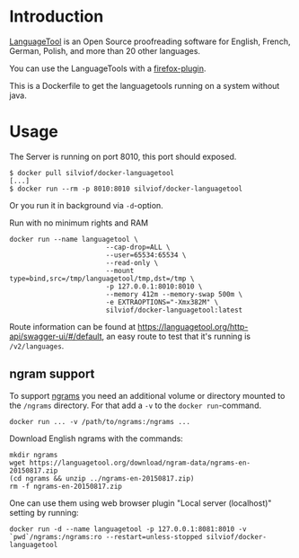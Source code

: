 
# Introduction

[LanguageTool] is an Open Source proof­reading software for English, French,
German, Polish, and more than 20 other languages.

You can use the LanguageTools with a [firefox-plugin].

This is a Dockerfile to get the languagetools running on a system without java.

[LanguageTool]: https://www.languagetool.org/
[firefox-plugin]: https://addons.mozilla.org/firefox/addon/languagetool

# Usage

The Server is running on port 8010, this port should exposed.

    $ docker pull silviof/docker-languagetool
    [...]
    $ docker run --rm -p 8010:8010 silviof/docker-languagetool

Or you run it in background via `-d`-option.

Run with no minimum rights and RAM
```
docker run --name languagetool \
                        --cap-drop=ALL \
                        --user=65534:65534 \
                        --read-only \
                        --mount type=bind,src=/tmp/languagetool/tmp,dst=/tmp \
                        -p 127.0.0.1:8010:8010 \
                        --memory 412m --memory-swap 500m \
                        -e EXTRAOPTIONS="-Xmx382M" \
                        silviof/docker-languagetool:latest
```

Route information can be found at https://languagetool.org/http-api/swagger-ui/#/default, an easy route to test that it's running is `/v2/languages`.

## ngram support

To support [ngrams] you need an additional volume or directory mounted to the
`/ngrams` directory. For that add a `-v` to the `docker run`-command.

    docker run ... -v /path/to/ngrams:/ngrams ...

[ngrams]: https://dev.languagetool.org/finding-errors-using-n-gram-data


Download English ngrams with the commands:

    mkdir ngrams
    wget https://languagetool.org/download/ngram-data/ngrams-en-20150817.zip
    (cd ngrams && unzip ../ngrams-en-20150817.zip)
    rm -f ngrams-en-20150817.zip


One can use them using web browser plugin "Local server (localhost)" setting by running:

    docker run -d --name languagetool -p 127.0.0.1:8081:8010 -v `pwd`/ngrams:/ngrams:ro --restart=unless-stopped silviof/docker-languagetool
